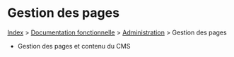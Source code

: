 # Gestion des pages

[Index](../../../../../index.md) > [Documentation fonctionnelle](../../../index.md) > [Administration](../../index.md) > Gestion des pages

* Gestion des pages et contenu du CMS